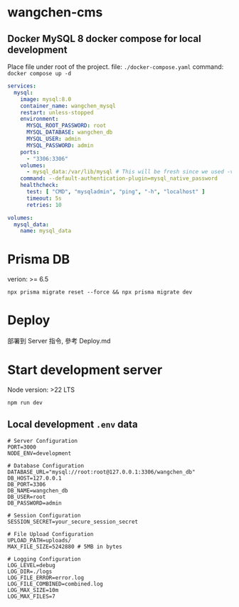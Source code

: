 # wangchen-cms

##  Docker MySQL 8 docker compose for local development

Place file under root of the project.
file: `./docker-compose.yaml`
command: `docker compose up -d`

```yaml
services:
  mysql:
    image: mysql:8.0
    container_name: wangchen_mysql
    restart: unless-stopped
    environment:
      MYSQL_ROOT_PASSWORD: root
      MYSQL_DATABASE: wangchen_db
      MYSQL_USER: admin
      MYSQL_PASSWORD: admin
    ports:
      - "3306:3306"
    volumes:
      - mysql_data:/var/lib/mysql # This will be fresh since we used -v with down
    command: --default-authentication-plugin=mysql_native_password
    healthcheck:
      test: [ "CMD", "mysqladmin", "ping", "-h", "localhost" ]
      timeout: 5s
      retries: 10

volumes:
  mysql_data:
    name: mysql_data
```

# Prisma DB

verion: >= 6.5

```
npx prisma migrate reset --force && npx prisma migrate dev
```


# Deploy

部署到 Server 指令, 參考 Deploy.md

# Start development server

Node version: >22 LTS

`npm run dev`

## Local development `.env` data

```
# Server Configuration
PORT=3000
NODE_ENV=development

# Database Configuration
DATABASE_URL="mysql://root:root@127.0.0.1:3306/wangchen_db"
DB_HOST=127.0.0.1
DB_PORT=3306
DB_NAME=wangchen_db
DB_USER=root
DB_PASSWORD=admin

# Session Configuration
SESSION_SECRET=your_secure_session_secret

# File Upload Configuration
UPLOAD_PATH=uploads/
MAX_FILE_SIZE=5242880 # 5MB in bytes

# Logging Configuration
LOG_LEVEL=debug
LOG_DIR=./logs
LOG_FILE_ERROR=error.log
LOG_FILE_COMBINED=combined.log
LOG_MAX_SIZE=10m
LOG_MAX_FILES=7

```